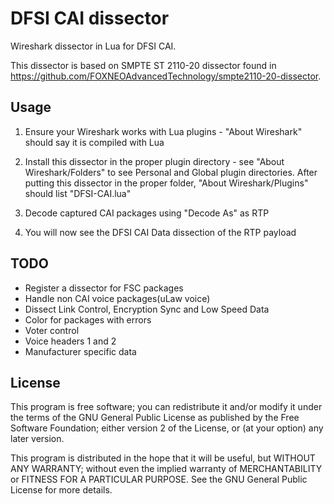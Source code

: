 # DFSI CAI dissector

Wireshark dissector in Lua for DFSI CAI.

This dissector is based on SMPTE ST 2110-20 dissector found in https://github.com/FOXNEOAdvancedTechnology/smpte2110-20-dissector.

## Usage

1. Ensure your Wireshark works with Lua plugins - "About Wireshark" should say it is compiled with Lua

1. Install this dissector in the proper plugin directory - see "About Wireshark/Folders" to see Personal and Global plugin directories.  After putting this dissector in the proper folder, "About Wireshark/Plugins" should list "DFSI-CAI.lua"

1. Decode captured CAI packages using "Decode As" as RTP

1. You will now see the DFSI CAI Data dissection of the RTP payload

## TODO

* Register a dissector for FSC packages
* Handle non CAI voice packages(uLaw voice)
* Dissect Link Control, Encryption Sync and Low Speed Data
* Color for packages with errors
* Voter control
* Voice headers 1 and 2
* Manufacturer specific data

## License

This program is free software; you can redistribute it and/or modify it under the terms of the GNU General Public License as published by the Free Software Foundation; either version 2 of the License, or (at your option) any later version.

This program is distributed in the hope that it will be useful, but WITHOUT ANY WARRANTY; without even the implied warranty of MERCHANTABILITY or FITNESS FOR A PARTICULAR PURPOSE. See the GNU General Public License for more details.
